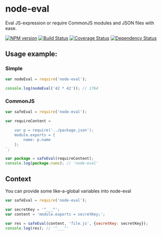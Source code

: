 # node-eval

Eval JS-expression or require CommonJS modules and JSON files with ease.

[![NPM version](http://img.shields.io/npm/v/node-eval.svg?style=flat)](http://www.npmjs.org/package/node-eval)
[![Build Status](http://img.shields.io/travis/nodules/node-eval/master.svg?style=flat&label=tests)](https://travis-ci.org/nodules/node-eval)
[![Coverage Status](https://img.shields.io/coveralls/nodules/node-eval.svg?branch=master&style=flat)](https://coveralls.io/r/nodules/node-eval)
[![Dependency Status](http://img.shields.io/david/nodules/node-eval.svg?style=flat)](https://david-dm.org/nodules/node-eval)


## Usage example:

### Simple

```js
var nodeEval = require('node-eval');

console.log(nodeEval('42 * 42')); // 1764
```

### CommonJS
```js
var safeEval = require('node-eval');

var requireContent =
`
    var p = require('../package.json');
    module.exports = {
        name: p.name
    };
`;

var package = safeEval(requireContent);
console.log(package.name); // 'node-eval'
```

## Context
You can provide some like-a-global variables into node-eval

```js
var safeEval = require('node-eval');

var secretKey = '^___^';
var content = 'module.exports = secretKey;';

var res = safeEval(content, 'file.js', {secretKey: secretKey});
console.log(res); // '^___^'
```
